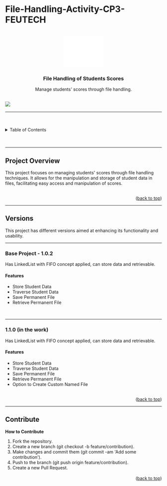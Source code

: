 # File-Handling-Activity-CP3-FEUTECH

<a name="readme-top"></a>

<!-- PROJECT LOGO -->
<br />
<div align="center">
  <a href="https://github.com/zyx-0314/">
    <img src="./Docs/nyebe_white.png" alt="Nyebe" width="130" height="100">
  </a>

  <h3 align="center">File Handling of Students Scores</h3>
</div>
<div align="center">
  Manage students' scores through file handling.
</div>

<br />

![](https://visit-counter.vercel.app/counter.png?page=zyx-0314/File-Handling-Activity-CP3-FEUTECH)

---

<br />
<br />

<!-- TABLE OF CONTENTS -->

<details>
  <summary>Table of Contents</summary>
  <ol>
    <li>
      <a href="#project-overview">Project Overview</a>
    </li>
    <li>
      <a href="#versions">Versions</a>
      <ol>
        <li>
          <a href="version-1">Version 1</a>
        </li>
      </ol>
    </li>
    <li>
      <a href="#contribute">Contribution</a>
    </li>
  </ol>
</details>

<br />
<br />

---

## Project Overview

This project focuses on managing students' scores through file handling techniques. It allows for the manipulation and storage of student data in files, facilitating easy access and manipulation of scores.

<br />

<div align="right">(<a href="#readme-top">back to top</a>)</div>

---

## Versions

This project has different versions aimed at enhancing its functionality and usability.

---

### Base Project - 1.0.2
Has LinkedList with FIFO concept applied, can store data and retrievable.

#### Features
- Store Student Data
- Traverse Student Data
- Save Permanent File
- Retrieve Permanent File

<br />

---

### 1.1.0 (in the work)
Has LinkedList with FIFO concept applied, can store data and retrievable.

#### Features
- Store Student Data
- Traverse Student Data
- Save Permanent File
- Retrieve Permanent File
- Option to Create Custom Named File

<br />

<div align="right">(<a href="#readme-top">back to top</a>)</div>

---

## Contribute

**How to Contribute**

<ol>
  <li>
    Fork the repository.
  </li>
  <li>
    Create a new branch (git checkout -b feature/contribution).
  </li>
  <li>
    Make changes and commit them (git commit -am 'Add some contribution').
  </li>
  <li>
    Push to the branch (git push origin feature/contribution).
  </li>
  <li>
    Create a new Pull Request.
  </li>
<br />

<div align="right">(<a href="#readme-top">back to top</a>)</div>
